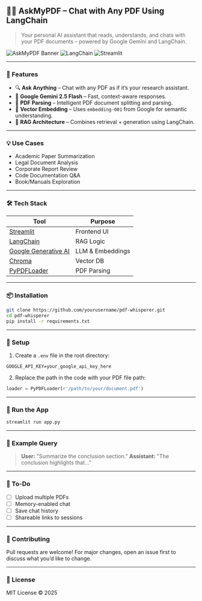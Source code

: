 ## 🧠📄 AskMyPDF – Chat with Any PDF Using LangChain

> Your personal AI assistant that reads, understands, and chats with your PDF documents – powered by Google Gemini and LangChain.

![AskMyPDF Banner](https://img.shields.io/badge/Powered%20By-Google%20Gemini-blue?logo=google)
![LangChain](https://img.shields.io/badge/Built%20With-LangChain-purple)
![Streamlit](https://img.shields.io/badge/Frontend-Streamlit-red?logo=streamlit)

---

### 🚀 Features

* 🔍 **Ask Anything** – Chat with any PDF as if it’s your research assistant.
* 🧠 **Google Gemini 2.5 Flash** – Fast, context-aware responses.
* 📄 **PDF Parsing** – Intelligent PDF document splitting and parsing.
* 🧬 **Vector Embedding** – Uses `embedding-001` from Google for semantic understanding.
* 🔗 **RAG Architecture** – Combines retrieval + generation using LangChain.

---

### 💡 Use Cases

* Academic Paper Summarization
* Legal Document Analysis
* Corporate Report Review
* Code Documentation Q\&A
* Book/Manuals Exploration

---

### 🛠️ Tech Stack

| Tool                                                                                          | Purpose          |
| --------------------------------------------------------------------------------------------- | ---------------- |
| [Streamlit](https://streamlit.io/)                                                            | Frontend UI      |
| [LangChain](https://www.langchain.com/)                                                       | RAG Logic        |
| [Google Generative AI](https://makersuite.google.com/app)                                     | LLM & Embeddings |
| [Chroma](https://www.trychroma.com/)                                                          | Vector DB        |
| [PyPDFLoader](https://python.langchain.com/docs/modules/data_connection/document_loaders/pdf) | PDF Parsing      |

---

### 📦 Installation

```bash
git clone https://github.com/yourusername/pdf-whisperer.git
cd pdf-whisperer
pip install -r requirements.txt
```

---

### 🔑 Setup

1. Create a `.env` file in the root directory:

```env
GOOGLE_API_KEY=your_google_api_key_here
```

2. Replace the path in the code with your PDF file path:

```python
loader = PyPDFLoader(r'/path/to/your/document.pdf')
```

---

### 🧪 Run the App

```bash
streamlit run app.py
```

---

<!-- ### 💬 Screenshot

*(Add a screenshot here of the Streamlit chat interface in action)*

---
-->

### 📘 Example Query

> **User:** "Summarize the conclusion section."
> **Assistant:** "The conclusion highlights that..."

---

### 🚧 To-Do

* [ ] Upload multiple PDFs
* [ ] Memory-enabled chat
* [ ] Save chat history
* [ ] Shareable links to sessions

---

### 🖤 Contributing

Pull requests are welcome! For major changes, open an issue first to discuss what you’d like to change.

---

### 📄 License

MIT License © 2025

